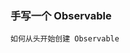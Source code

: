 ### 手写一个 Observable

`如何从头开始创建 Observable`

<code src="../code/codeSamples/handwriting.tsx"></code>
